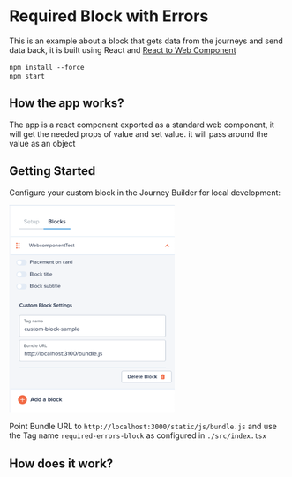 # Required Block with Errors

This is an example about a block that gets data from the journeys and send data back, it is built using React and [React to Web Component](https://github.com/bitovi/react-to-web-component)

```
npm install --force
npm start
```

## How the app works?
The app is a react component exported as a standard web component, it will get the needed props of value and set value. it will pass around the value as an object
## Getting Started

Configure your custom block in the Journey Builder for local development:

<img src="./custom-block-config.png" width="300px" />

Point Bundle URL to `http://localhost:3000/static/js/bundle.js` and use the Tag name `required-errors-block` as configured in `./src/index.tsx`

## How does it work?
